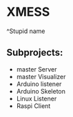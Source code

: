 # XMESS 
^Stupid name

## Subprojects:
 - master Server
 - master Visualizer
 - Arduino listener
 - Arduino Skeleton
 - Linux Listener
 - Raspi Client
 
